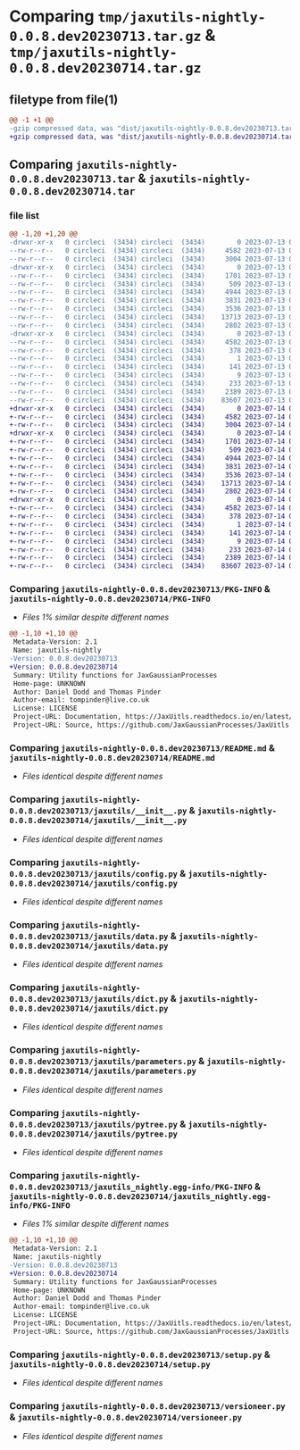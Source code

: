 # Comparing `tmp/jaxutils-nightly-0.0.8.dev20230713.tar.gz` & `tmp/jaxutils-nightly-0.0.8.dev20230714.tar.gz`

## filetype from file(1)

```diff
@@ -1 +1 @@
-gzip compressed data, was "dist/jaxutils-nightly-0.0.8.dev20230713.tar", last modified: Thu Jul 13 00:06:45 2023, max compression
+gzip compressed data, was "dist/jaxutils-nightly-0.0.8.dev20230714.tar", last modified: Fri Jul 14 00:06:41 2023, max compression
```

## Comparing `jaxutils-nightly-0.0.8.dev20230713.tar` & `jaxutils-nightly-0.0.8.dev20230714.tar`

### file list

```diff
@@ -1,20 +1,20 @@
-drwxr-xr-x   0 circleci  (3434) circleci  (3434)        0 2023-07-13 00:06:45.701456 jaxutils-nightly-0.0.8.dev20230713/
--rw-r--r--   0 circleci  (3434) circleci  (3434)     4582 2023-07-13 00:06:45.701456 jaxutils-nightly-0.0.8.dev20230713/PKG-INFO
--rw-r--r--   0 circleci  (3434) circleci  (3434)     3004 2023-07-13 00:06:39.000000 jaxutils-nightly-0.0.8.dev20230713/README.md
-drwxr-xr-x   0 circleci  (3434) circleci  (3434)        0 2023-07-13 00:06:45.705456 jaxutils-nightly-0.0.8.dev20230713/jaxutils/
--rw-r--r--   0 circleci  (3434) circleci  (3434)     1701 2023-07-13 00:06:39.000000 jaxutils-nightly-0.0.8.dev20230713/jaxutils/__init__.py
--rw-r--r--   0 circleci  (3434) circleci  (3434)      509 2023-07-13 00:06:45.705456 jaxutils-nightly-0.0.8.dev20230713/jaxutils/_version.py
--rw-r--r--   0 circleci  (3434) circleci  (3434)     4944 2023-07-13 00:06:39.000000 jaxutils-nightly-0.0.8.dev20230713/jaxutils/config.py
--rw-r--r--   0 circleci  (3434) circleci  (3434)     3831 2023-07-13 00:06:39.000000 jaxutils-nightly-0.0.8.dev20230713/jaxutils/data.py
--rw-r--r--   0 circleci  (3434) circleci  (3434)     3536 2023-07-13 00:06:39.000000 jaxutils-nightly-0.0.8.dev20230713/jaxutils/dict.py
--rw-r--r--   0 circleci  (3434) circleci  (3434)    13713 2023-07-13 00:06:39.000000 jaxutils-nightly-0.0.8.dev20230713/jaxutils/parameters.py
--rw-r--r--   0 circleci  (3434) circleci  (3434)     2802 2023-07-13 00:06:39.000000 jaxutils-nightly-0.0.8.dev20230713/jaxutils/pytree.py
-drwxr-xr-x   0 circleci  (3434) circleci  (3434)        0 2023-07-13 00:06:45.701456 jaxutils-nightly-0.0.8.dev20230713/jaxutils_nightly.egg-info/
--rw-r--r--   0 circleci  (3434) circleci  (3434)     4582 2023-07-13 00:06:45.000000 jaxutils-nightly-0.0.8.dev20230713/jaxutils_nightly.egg-info/PKG-INFO
--rw-r--r--   0 circleci  (3434) circleci  (3434)      378 2023-07-13 00:06:45.000000 jaxutils-nightly-0.0.8.dev20230713/jaxutils_nightly.egg-info/SOURCES.txt
--rw-r--r--   0 circleci  (3434) circleci  (3434)        1 2023-07-13 00:06:45.000000 jaxutils-nightly-0.0.8.dev20230713/jaxutils_nightly.egg-info/dependency_links.txt
--rw-r--r--   0 circleci  (3434) circleci  (3434)      141 2023-07-13 00:06:45.000000 jaxutils-nightly-0.0.8.dev20230713/jaxutils_nightly.egg-info/requires.txt
--rw-r--r--   0 circleci  (3434) circleci  (3434)        9 2023-07-13 00:06:45.000000 jaxutils-nightly-0.0.8.dev20230713/jaxutils_nightly.egg-info/top_level.txt
--rw-r--r--   0 circleci  (3434) circleci  (3434)      233 2023-07-13 00:06:45.701456 jaxutils-nightly-0.0.8.dev20230713/setup.cfg
--rw-r--r--   0 circleci  (3434) circleci  (3434)     2389 2023-07-13 00:06:39.000000 jaxutils-nightly-0.0.8.dev20230713/setup.py
--rw-r--r--   0 circleci  (3434) circleci  (3434)    83607 2023-07-13 00:06:39.000000 jaxutils-nightly-0.0.8.dev20230713/versioneer.py
+drwxr-xr-x   0 circleci  (3434) circleci  (3434)        0 2023-07-14 00:06:41.926972 jaxutils-nightly-0.0.8.dev20230714/
+-rw-r--r--   0 circleci  (3434) circleci  (3434)     4582 2023-07-14 00:06:41.926972 jaxutils-nightly-0.0.8.dev20230714/PKG-INFO
+-rw-r--r--   0 circleci  (3434) circleci  (3434)     3004 2023-07-14 00:06:34.000000 jaxutils-nightly-0.0.8.dev20230714/README.md
+drwxr-xr-x   0 circleci  (3434) circleci  (3434)        0 2023-07-14 00:06:41.926972 jaxutils-nightly-0.0.8.dev20230714/jaxutils/
+-rw-r--r--   0 circleci  (3434) circleci  (3434)     1701 2023-07-14 00:06:34.000000 jaxutils-nightly-0.0.8.dev20230714/jaxutils/__init__.py
+-rw-r--r--   0 circleci  (3434) circleci  (3434)      509 2023-07-14 00:06:41.926972 jaxutils-nightly-0.0.8.dev20230714/jaxutils/_version.py
+-rw-r--r--   0 circleci  (3434) circleci  (3434)     4944 2023-07-14 00:06:34.000000 jaxutils-nightly-0.0.8.dev20230714/jaxutils/config.py
+-rw-r--r--   0 circleci  (3434) circleci  (3434)     3831 2023-07-14 00:06:34.000000 jaxutils-nightly-0.0.8.dev20230714/jaxutils/data.py
+-rw-r--r--   0 circleci  (3434) circleci  (3434)     3536 2023-07-14 00:06:34.000000 jaxutils-nightly-0.0.8.dev20230714/jaxutils/dict.py
+-rw-r--r--   0 circleci  (3434) circleci  (3434)    13713 2023-07-14 00:06:34.000000 jaxutils-nightly-0.0.8.dev20230714/jaxutils/parameters.py
+-rw-r--r--   0 circleci  (3434) circleci  (3434)     2802 2023-07-14 00:06:34.000000 jaxutils-nightly-0.0.8.dev20230714/jaxutils/pytree.py
+drwxr-xr-x   0 circleci  (3434) circleci  (3434)        0 2023-07-14 00:06:41.926972 jaxutils-nightly-0.0.8.dev20230714/jaxutils_nightly.egg-info/
+-rw-r--r--   0 circleci  (3434) circleci  (3434)     4582 2023-07-14 00:06:41.000000 jaxutils-nightly-0.0.8.dev20230714/jaxutils_nightly.egg-info/PKG-INFO
+-rw-r--r--   0 circleci  (3434) circleci  (3434)      378 2023-07-14 00:06:41.000000 jaxutils-nightly-0.0.8.dev20230714/jaxutils_nightly.egg-info/SOURCES.txt
+-rw-r--r--   0 circleci  (3434) circleci  (3434)        1 2023-07-14 00:06:41.000000 jaxutils-nightly-0.0.8.dev20230714/jaxutils_nightly.egg-info/dependency_links.txt
+-rw-r--r--   0 circleci  (3434) circleci  (3434)      141 2023-07-14 00:06:41.000000 jaxutils-nightly-0.0.8.dev20230714/jaxutils_nightly.egg-info/requires.txt
+-rw-r--r--   0 circleci  (3434) circleci  (3434)        9 2023-07-14 00:06:41.000000 jaxutils-nightly-0.0.8.dev20230714/jaxutils_nightly.egg-info/top_level.txt
+-rw-r--r--   0 circleci  (3434) circleci  (3434)      233 2023-07-14 00:06:41.926972 jaxutils-nightly-0.0.8.dev20230714/setup.cfg
+-rw-r--r--   0 circleci  (3434) circleci  (3434)     2389 2023-07-14 00:06:34.000000 jaxutils-nightly-0.0.8.dev20230714/setup.py
+-rw-r--r--   0 circleci  (3434) circleci  (3434)    83607 2023-07-14 00:06:34.000000 jaxutils-nightly-0.0.8.dev20230714/versioneer.py
```

### Comparing `jaxutils-nightly-0.0.8.dev20230713/PKG-INFO` & `jaxutils-nightly-0.0.8.dev20230714/PKG-INFO`

 * *Files 1% similar despite different names*

```diff
@@ -1,10 +1,10 @@
 Metadata-Version: 2.1
 Name: jaxutils-nightly
-Version: 0.0.8.dev20230713
+Version: 0.0.8.dev20230714
 Summary: Utility functions for JaxGaussianProcesses
 Home-page: UNKNOWN
 Author: Daniel Dodd and Thomas Pinder
 Author-email: tompinder@live.co.uk
 License: LICENSE
 Project-URL: Documentation, https://JaxUitls.readthedocs.io/en/latest/
 Project-URL: Source, https://github.com/JaxGaussianProcesses/JaxUitls
```

### Comparing `jaxutils-nightly-0.0.8.dev20230713/README.md` & `jaxutils-nightly-0.0.8.dev20230714/README.md`

 * *Files identical despite different names*

### Comparing `jaxutils-nightly-0.0.8.dev20230713/jaxutils/__init__.py` & `jaxutils-nightly-0.0.8.dev20230714/jaxutils/__init__.py`

 * *Files identical despite different names*

### Comparing `jaxutils-nightly-0.0.8.dev20230713/jaxutils/config.py` & `jaxutils-nightly-0.0.8.dev20230714/jaxutils/config.py`

 * *Files identical despite different names*

### Comparing `jaxutils-nightly-0.0.8.dev20230713/jaxutils/data.py` & `jaxutils-nightly-0.0.8.dev20230714/jaxutils/data.py`

 * *Files identical despite different names*

### Comparing `jaxutils-nightly-0.0.8.dev20230713/jaxutils/dict.py` & `jaxutils-nightly-0.0.8.dev20230714/jaxutils/dict.py`

 * *Files identical despite different names*

### Comparing `jaxutils-nightly-0.0.8.dev20230713/jaxutils/parameters.py` & `jaxutils-nightly-0.0.8.dev20230714/jaxutils/parameters.py`

 * *Files identical despite different names*

### Comparing `jaxutils-nightly-0.0.8.dev20230713/jaxutils/pytree.py` & `jaxutils-nightly-0.0.8.dev20230714/jaxutils/pytree.py`

 * *Files identical despite different names*

### Comparing `jaxutils-nightly-0.0.8.dev20230713/jaxutils_nightly.egg-info/PKG-INFO` & `jaxutils-nightly-0.0.8.dev20230714/jaxutils_nightly.egg-info/PKG-INFO`

 * *Files 1% similar despite different names*

```diff
@@ -1,10 +1,10 @@
 Metadata-Version: 2.1
 Name: jaxutils-nightly
-Version: 0.0.8.dev20230713
+Version: 0.0.8.dev20230714
 Summary: Utility functions for JaxGaussianProcesses
 Home-page: UNKNOWN
 Author: Daniel Dodd and Thomas Pinder
 Author-email: tompinder@live.co.uk
 License: LICENSE
 Project-URL: Documentation, https://JaxUitls.readthedocs.io/en/latest/
 Project-URL: Source, https://github.com/JaxGaussianProcesses/JaxUitls
```

### Comparing `jaxutils-nightly-0.0.8.dev20230713/setup.py` & `jaxutils-nightly-0.0.8.dev20230714/setup.py`

 * *Files identical despite different names*

### Comparing `jaxutils-nightly-0.0.8.dev20230713/versioneer.py` & `jaxutils-nightly-0.0.8.dev20230714/versioneer.py`

 * *Files identical despite different names*

